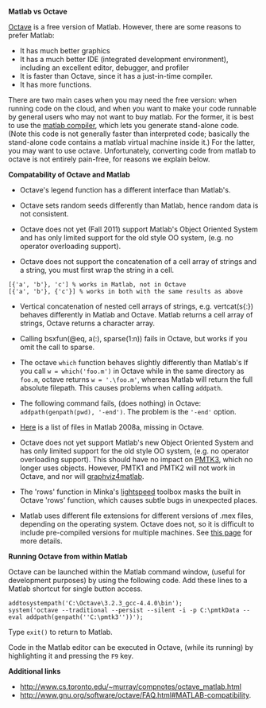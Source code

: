 **Matlab vs Octave**


[Octave](http://www.gnu.org/software/octave/) is a free version of Matlab.
However, there are some reasons to prefer Matlab:

  * It has much better graphics
  * It has a much better IDE (integrated development environment), including an excellent editor, debugger, and profiler
  * It is faster than Octave, since it has a just-in-time compiler.
  * It has more functions.

There are two main cases when you may need the free version: when running code on the cloud, and when you want to make your code runnable by general users who may not want to buy matlab.
For the former, it is best to use the [matlab compiler](http://www.mathworks.com/products/compiler/index.html), which lets you generate stand-alone code. (Note this code is not generally faster than interpreted code; basically the stand-alone code contains a matlab virtual machine inside it.)
For the latter, you may want to use octave. Unfortunately, converting code from matlab to octave is not entirely pain-free, for reasons we explain below.

**Compatability of Octave and Matlab**

  * Octave's legend function has a different interface than Matlab's.

  * Octave sets random seeds differently than Matlab, hence random data is not consistent.

  * Octave does not yet (Fall 2011) support Matlab's Object Oriented System and has only limited support for the old style OO system, (e.g. no operator overloading support).

  * Octave does not support the concatenation of a cell array of strings and a string, you must first wrap the string in a cell.

```
[{'a', 'b'}, 'c'] % works in Matlab, not in Octave
[{'a', 'b'}, {'c'}] % works in both with the same results as above
```

  * Vertical concatenation of nested cell arrays of strings, e.g. vertcat(s{:}) behaves differently in Matlab and Octave. Matlab returns a cell array of strings, Octave returns a character array.

  * Calling bsxfun(@eq, a(:), sparse(1:n)) fails in Octave, but works if you omit the call to sparse.

  * The octave `which` function behaves slightly differently than Matlab's If you call `w = which('foo.m')` in Octave while in the same directory as `foo.m`, octave returns `w = '.\foo.m'`, whereas Matlab will return the full absolute filepath. This causes problems when calling `addpath`.

  * The following command fails, (does nothing) in Octave: `addpath(genpath(pwd), '-end')`. The problem is the `'-end'` option.

  * [Here](http://wiki.octave.org/wiki.pl?MissingMatlabFunctions) is a list of files in Matlab 2008a, missing in Octave.

  * Octave does not yet support Matlab's new Object Oriented System and has only limited support for the old style OO system, (e.g. no operator overloading support). This should have no impact on [PMTK3](http://code.google.com/p/pmtk3/), which no longer uses objects. However, PMTK1 and PMTK2 will not work in Octave, and nor will  [graphviz4matlab](http://code.google.com/p/graphviz4matlab).

  * The 'rows' function in Minka's [lightspeed](http://research.microsoft.com/en-us/um/people/minka/software/lightspeed/) toolbox masks the built in Octave 'rows' function, which causes subtle bugs in unexpected places.

  * Matlab uses different file extensions for different versions of .mex files, depending on the operating system. Octave does not, so it is difficult to include pre-compiled versions for multiple machines. See [this page](http://www.gnu.org/software/octave/doc/interpreter/Dynamically-Linked-Functions.html#Dynamically-Linked-Functions) for more details.


**Running Octave from within Matlab**

Octave can be launched within the Matlab command window, (useful for development purposes) by using the following code. Add these lines to a Matlab shortcut for single button access.

```
addtosystempath('C:\Octave\3.2.3_gcc-4.4.0\bin');
system('octave --traditional --persist --silent -i -p C:\pmtkData --eval addpath(genpath(''C:\pmtk3''))');

```

Type ` exit() ` to return to Matlab.

Code in the Matlab editor can be executed in Octave, (while its running) by highlighting it and pressing the ` F9 ` key.

**Additional links**

  * http://www.cs.toronto.edu/~murray/compnotes/octave_matlab.html
  * http://www.gnu.org/software/octave/FAQ.html#MATLAB-compatibility.